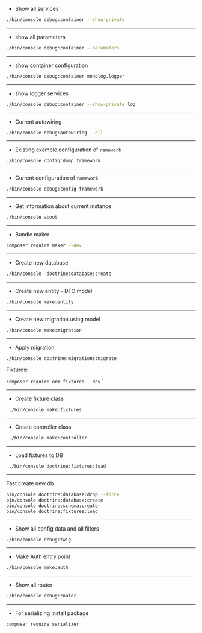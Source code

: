 - Show all services 
```bash 
./bin/console debug:container --show-private
``` 

***
- show all parameters 
```bash 
./bin/console debug:container --parameters
```
 
***
 - show container configuration
```bash 
./bin/console debug:container monolog.logger
```

***
 - show logger services
```bash 
./bin/console debug:container --show-private log 
```

***
 - Current autowiring
```bash 
./bin/console debug:autowiring --all
```

***
 - Existing example configuration of `ramework`
```bash 
./bin/console config:dump framework
```

***
 - Current configuration of `ramework`
```bash 
./bin/console debug:config framework
```

***
 - Get information about current instance
```bash 
./bin/console about
```

***
 - Bundle maker
```bash 
composer require maker --dev
```

***
 - Create new database
```bash 
./bin/console  doctrine:database:create
```

***
 - Create new entity - DTO model
```bash 
./bin/console make:entity
```

***
 - Create new migration using model
```bash 
./bin/console make:migration
```

***
 - Apply migration
```bash 
./bin/console doctrine:migrations:migrate
```


Fixtures:

`composer require orm-fixtures --dev`
`

 ***
  - Create fixture class
 ```bash 
  ./bin/console make:fixtures
 ```
 ***
  - Create controller class
 ```bash 
  ./bin/console make:controller
 ```

 ***
  - Load fixtures to DB
 ```bash 
  ./bin/console doctrine:fixtures:load
 ```

 ***
  Fast create new db
 ```bash 
bin/console doctrine:database:drop --force
bin/console doctrine:database:create
bin/console doctrine:schema:create
bin/console doctrine:fixtures:load
 ```

 ***
  - Show all config data and all filters
 ```bash 
./bin/console debug:twig
 ```

 ***
  - Make Auth entry point
 ```bash 
./bin/console make:auth
 ```

 
  ***
   - Show all router
  ```bash 
  ./bin/console debug:router 
  ```
 

  ***
   - For serializing install package 
  ```bash 
  composer require serializer 
  ```
